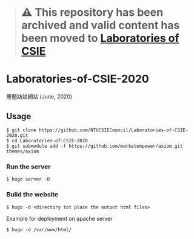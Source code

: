 > # ⚠ This repository has been archived and valid content has been moved to [Laboratories of CSIE](https://github.com/NTUCSIECouncil/Laboratories-of-CSIE)

# Laboratories-of-CSIE-2020
專題訪談網站 (June, 2020)

## Usage
```
$ git clone https://github.com/NTUCSIECouncil/Laboratories-of-CSIE-2020.git
$ cd Laboratories-of-CSIE-2020
$ git submodule add -f https://github.com/marketempower/axiom.git themes/axiom
```

### Run the server
```
$ hugo server -D
```

### Bulid the website
```
$ hugo -d <directory tot place the output html files>
```

Example for deployment on apache server
```
$ hugo -d /var/www/html/
```
